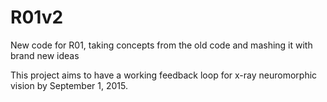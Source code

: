 # R01v2
New code for R01, taking concepts from the old code and mashing it with brand new ideas

This project aims to have a working feedback loop for x-ray neuromorphic vision by September 1, 2015.
